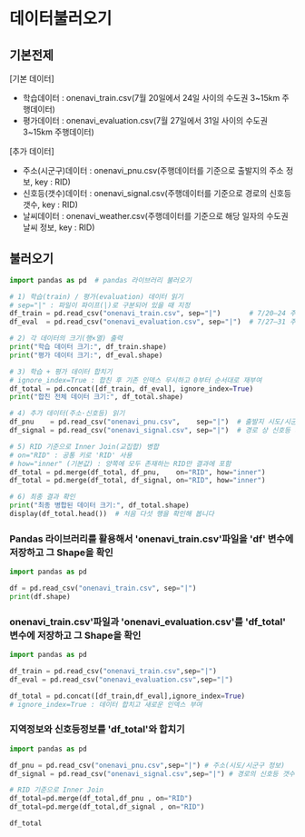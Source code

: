 # 데이터불러오기

## 기본전제
[기본 데이터]
- 학습데이터 : onenavi_train.csv(7월 20일에서 24일 사이의 수도권 3~15km 주행데이터)
- 평가데이터 : onenavi_evaluation.csv(7월 27일에서 31일 사이의 수도권 3~15km 주행데이터)

[추가 데이터]
- 주소(시군구)데이터 : onenavi_pnu.csv(주행데이터를 기준으로 출발지의 주소 정보, key : RID)
- 신호등(갯수)데이터 : onenavi_signal.csv(주행데이터를 기준으로 경로의 신호등 갯수, key : RID)
- 날씨데이터 : onenavi_weather.csv(주행데이터를 기준으로 해당 일자의 수도권 날씨 정보, key : RID)

## 불러오기 
```python
import pandas as pd  # pandas 라이브러리 불러오기

# 1) 학습(train) / 평가(evaluation) 데이터 읽기
# sep="|" : 파일이 파이프(|)로 구분되어 있을 때 지정
df_train = pd.read_csv("onenavi_train.csv", sep="|")       # 7/20–24 주행 데이터
df_eval  = pd.read_csv("onenavi_evaluation.csv", sep="|")  # 7/27–31 주행 데이터

# 2) 각 데이터의 크기(행×열) 출력
print("학습 데이터 크기:", df_train.shape)
print("평가 데이터 크기:", df_eval.shape)

# 3) 학습 + 평가 데이터 합치기
# ignore_index=True : 합친 후 기존 인덱스 무시하고 0부터 순서대로 재부여
df_total = pd.concat([df_train, df_eval], ignore_index=True)
print("합친 전체 데이터 크기:", df_total.shape)

# 4) 추가 데이터(주소·신호등) 읽기
df_pnu    = pd.read_csv("onenavi_pnu.csv",    sep="|")  # 출발지 시도/시군구 정보
df_signal = pd.read_csv("onenavi_signal.csv", sep="|")  # 경로 상 신호등 개수

# 5) RID 기준으로 Inner Join(교집합) 병합
# on="RID" : 공통 키로 'RID' 사용
# how="inner" (기본값) : 양쪽에 모두 존재하는 RID만 결과에 포함
df_total = pd.merge(df_total, df_pnu,    on="RID", how="inner")
df_total = pd.merge(df_total, df_signal, on="RID", how="inner")

# 6) 최종 결과 확인
print("최종 병합된 데이터 크기:", df_total.shape)
display(df_total.head())  # 처음 다섯 행을 확인해 봅니다
```

### Pandas 라이브러리를 활용해서 'onenavi_train.csv'파일을 'df' 변수에 저장하고 그 Shape을 확인
```python
import pandas as pd

df = pd.read_csv("onenavi_train.csv", sep="|")
print(df.shape)
```

### onenavi_train.csv'파일과 'onenavi_evaluation.csv'를 'df_total' 변수에 저장하고 그 Shape을 확인
```python
import pandas as pd

df_train = pd.read_csv("onenavi_train.csv",sep="|")
df_eval = pd.read_csv("onenavi_evaluation.csv",sep="|")

df_total = pd.concat([df_train,df_eval],ignore_index=True)
# ignore_index=True : 데이터 합치고 새로운 인덱스 부여 
```

### 지역정보와 신호등정보를 'df_total'와 합치기
```python
import pandas as pd

df_pnu = pd.read_csv("onenavi_pnu.csv",sep="|") # 주소(시도/시군구 정보)
df_signal = pd.read_csv("onenavi_signal.csv",sep="|") # 경로의 신호등 갯수

# RID 기준으로 Inner Join
df_total=pd.merge(df_total,df_pnu , on="RID")
df_total=pd.merge(df_total,df_signal , on="RID")

df_total
```

